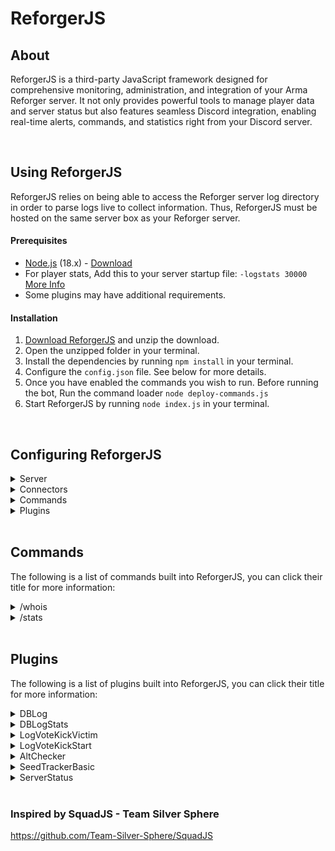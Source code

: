# ReforgerJS

## **About**

ReforgerJS is a third-party JavaScript framework designed for comprehensive monitoring, administration, and integration of your Arma Reforger server. It not only provides powerful tools to manage player data and server status but also features seamless Discord integration, enabling real-time alerts, commands, and statistics right from your Discord server.

<br>

## **Using ReforgerJS**

ReforgerJS relies on being able to access the Reforger server log directory in order to parse logs live to collect information. Thus, ReforgerJS must be hosted on the same server box as your Reforger server.

#### Prerequisites

- [Node.js](https://nodejs.org/en/) (18.x) - [Download](https://nodejs.org/en/)
- For player stats, Add this to your server startup file: `-logstats 30000` [More Info](https://community.bistudio.com/wiki/Arma_Reforger:Startup_Parameters#logStats)
- Some plugins may have additional requirements.

#### Installation

1. [Download ReforgerJS](https://github.com/ZSU-GG-Reforger/ReforgerJS/releases/latest) and unzip the download.
2. Open the unzipped folder in your terminal.
3. Install the dependencies by running `npm install` in your terminal.
4. Configure the `config.json` file. See below for more details.
5. Once you have enabled the commands you wish to run. Before running the bot, Run the command loader `node deploy-commands.js`
6. Start ReforgerJS by running `node index.js` in your terminal.

<br>

## **Configuring ReforgerJS**

<details>
  <summary>Server</summary>

## Server Configuration

```json
"server": {
  "id": 1,
  "name": "SERVER NAME",
  "host": "xxx.xxx.xxx.xxx",
  "queryPort": 00000,
  "rconPort": 00000,
  "rconPassword": "password",
  "logReaderMode": "tail",
  "logDir": "C:/path/to/reforger/log/folder",
},
"consoleLogLevel": "info",
"outputLogLevel": "info",
```

- `id` - An integer ID to uniquely identify the server.
- `name` - The Name of the server. Used by several plugins.
- `host` - The IP of the server.
- `queryPort` - The query port of the server.
- `rconPort` - The RCON port of the server.
- `rconPassword` - The RCON password of the server.
- `logReaderMode` - `tail` will read from a local log file, Future plans for `FTP`/`SFTP`
- `logDir` - The folder where your Reforger logs are saved.

- `consoleLogLevel` - Level of logging to be logged to the console
- `outputLogLevel` - Level of logging to be logged to the saved log files
  Log Levels: `verbose` | `info` | `warn` | `error`

  ***

  </details>

<details>
  <summary>Connectors</summary>

## Connector Configuration

Connectors allow ReforgerJS to communicate with external resources.

##### Discord

Connects to Discord via `discord.js`.

```json
"connectors": {
  "discord": {
    "token": "",
    "clientId":"",
    "guildId": ""
  }
},
```

- `token` - Discord bot login token.
- `clientId` - ClientID of the bot.
- `guildId` - GuildID of the server your are wanting to connect to.

##### Databases

ReforgerJS uses MySQL for data saved by plugins

```json
  "mysql": {
    "enabled": false,
    "host": "host",
    "port": 3306,
    "username": "",
    "password": "",
    "database": "",
    "dialect": ""
  }
```

---

</details>

<details>
  <summary>Commands</summary>

## Discord Commands Configuration

Commands include a permission system. They can be restricted to select discord Roles.

##### Roles

List of Discord Role IDs

```json
"roles": {
  "roleName": "discord RoleID",
  "roleName1": "discord RoleID",
  "roleName2": "discord RoleID",
  "roleName3": "discord RoleID"
}
```

Role names can be customised. These names are used for `roleLevels`

##### RoleLevels

Role levels are the permission levels allocted to your discord roles. For example; Level 1 has full access to every command, Level 3 can only access level 3 or lower commands

```json
"roleLevels": {
  "1": [
    "roleName",
    "roleName1"
  ],
  "2": [
    "roleName2"
  ],
  "3": [
    "roleName3"
  ]
}
```

##### Commands

Discord Slash Commands

```json
"commands": [
  {
    "command": "whois",
    "enabled": false,
    "commandLevel": 3
  }
],
```

- `command` - Command name, Must match name to the command located in the `commands` folder
- `enabled` - Enabled the command. `deploy-commands` will only load commands that are enabled in teh config
- `commandLevel` - Permission level to allocate command to.

  ***

  </details>

<details>
  <summary>Plugins</summary>

## Plugin Configuration

The `plugins` section in your config file lists all plugins built into ReforgerJS

```json
  "plugins": [
    {
      "plugin": "DBLog",
      "disabled": false
    }
  ]
```

The `disabled` field can be toggled between `true`/ `false` to enabled/disable the plugin.

Plugin options are also specified. A full list of plugin options can be seen below.
When creating plugins, the name (Cap specific) must match the name in the plugin folder.

---

</details>

<br>

## **Commands**

The following is a list of commands built into ReforgerJS, you can click their title for more information:

<details>
  <summary>/whois</summary>
  <h2>/whois</h2>
  <p>
    The <code>/whois</code> command retrieves player information from the database by searching with a specific identifier.
    It returns data stored in the database and can also be used as an alt checker when supplied with an IP address.
    This command requires the <code>DBLog</code> plugin.
  </p>
  <h3>Options</h3>
  <ul>
    <li>
      <h4>Identifier</h4>
      <p>The type of identifier to search by. The available options are:</p>
      <ul>
        <li>beGUID (Battle-eye GUID)</li>
        <li>UUID (Reforger UUID)</li>
        <li>Name (Player Name)</li>
        <li>IP (IP Address)</li>
      </ul>
    </li>
    <li>
      <h4>Value</h4>
      <p>The value corresponding to the chosen identifier. When using an IP address, this command can function as an alt checker.</p>
    </li>
  </ul>
</details>

<details>
  <summary>/stats</summary>
  <h2>/stats</h2>
  <p>
    The <code>/stats</code> command retrieves detailed player statistics by UUID.
    It gathers both basic player information and advanced metrics from the database.
    This command requires the <code>DBLog</code> and <code>DBLogStats</code> plugins.
  </p>
  <h3>Options</h3>
  <ul>
    <li>
      <h4>UUID</h4>
      <p>The Reforger UUID of the player whose statistics are being retrieved.</p>
    </li>
  </ul>
  <h3>Statistics Returned</h3>
  <ul>
    <li>
      <strong>Infantry:</strong> Points, player kills, deaths, K/D ratio, AI kills, shots fired, grenades thrown, and distance walked.
    </li>
    <li>
      <strong>Logistics:</strong> Points, roadkills, AI roadkills, distance driven, and distance as a passenger.
    </li>
    <li>
      <strong>Medical:</strong> Points, bandages applied, tourniquets applied, saline and morphine usage.
    </li>
    <li>
      <strong>Warcrimes:</strong> Warcrime values, teamkills, friendly roadkills, and additional related metrics.
    </li>
  </ul>
</details>

<br>

## **Plugins**

The following is a list of plugins built into ReforgerJS, you can click their title for more information:

<details>
          <summary>DBLog</summary>
          <h2>DBLog</h2>
          <p>This plugin will log various player statistics to a database.
          <h3>Stats</h3>
          <ul><li>Player Name</li>
          <li>IP address</li>
          <li>Reforger UUID</li>
          <li>Battle-eye GUID</li></ul></p>
          <h3>Options</h3>
          <ul><li><h4>Interval</h4>
           <h6>Description</h6>
           <p>Interval in minutes. How often the the plugin should check for updates/new players</p>
           <h6>Default</h6>
           <pre><code>1</code></pre></li></ul>
</details>

<details>
          <summary>DBLogStats</summary>
          <h2>DBLogStats</h2>
          <p>This plugin will log various player statistics to a database. The stats recorded are the vanilla playerData stats (Kills, Deaths, Rounds fired ect)</p>
          <h3>Options</h3>
          <ul><li><h4>Interval</h4>
           <h6>Description</h6>
           <p>Interval in minutes. How often the the plugin should check for updates/new players</p>
           <h6>Default</h6>
           <pre><code>1</code></pre></li>
          <li><h4>Path</h4>
           <h6>Description</h6>
           <p>Dir path to your servers playerData json files</p>
           <h6>Default</h6>
           <pre><code>C:/path/to/saves/profile/.save/playersave</code></pre></li>
          <li><h4>TableName</h4>
           <h6>Description</h6>
           <p>Name for the stats table to be created. (This will matter if you plan to run more than 1 server)</p>
           <h6>Default</h6>
           <pre><code></code></pre></li></ul>
</details>

<details>
          <summary>LogVoteKickVictim</summary>
          <h2>LogVoteKickVictim</h2>
          <p>Discord logging for the victim of a vote kick (The player that gets kicked)</p>
          <h3>Options</h3>
          <ul><li><h4>Channel</h4>
           <h6>Description</h6>
           <p>The ID of a discord channel or Thread</p>
           <h6>Default</h6>
           <pre><code></code></pre></li></ul>
</details>

<details>
          <summary>LogVoteKickStart</summary>
          <h2>LogVoteKickStart</h2>
          <p>Discord logging for the plaeyr for initiates a vote kick</p>
          <h3>Options</h3>
          <ul><li><h4>Channel</h4>
           <h6>Description</h6>
           <p>The ID of a discord channel or Thread</p>
           <h6>Default</h6>
           <pre><code></code></pre></li></ul>
</details>

<details>
          <summary>AltChecker</summary>
          <h2>AltChecker</h2>
          <p>Alt checking for connecting players</p>
          <h3>Options</h3>
          <ul><li><h4>Channel</h4>
           <h6>Description</h6>
           <p>The ID of a discord channel or Thread</p>
           <h6>Default</h6>
           <pre><code></code></pre></li>
          <li><h4>logAlts</h4>
           <h6>Description</h6>
           <p>Whether to log these Alts to a channel/Thread</p>
           <h6>Default</h6>
           <pre><code>true</code></pre></li>
          <li><h4>logOnlyOnline</h4>
           <h6>Description</h6>
           <p>Only log Alts if they are currently online. If a player joins and detects an Alt account, It will only log if said Alt is online </p>
           <h6>Default</h6>
           <pre><code>false</code></pre></li></ul>
</details>

<details>
          <summary>SeedTrackerBasic</summary>
          <h2>SeedTrackerBasic</h2>
          <p>Basic Database logging for seeding</p>
          <h3>Options</h3>
          <ul><li><h4>Interval</h4>
           <h6>Description</h6>
           <p>Interval in minutes. How often the the plugin should check for updates/new players</p>
           <h6>Default</h6>
           <pre><code>5</code></pre></li>
          <li><h4>seedStart</h4>
           <h6>Description</h6>
           <p>Track seeding time for players while playercount is equal to or above this number</p>
           <h6>Default</h6>
           <pre><code>4</code></pre></li>
          <li><h4>seedEnd</h4>
           <h6>Description</h6>
           <p>Track seeding time for players while playercount is equal to or below this number</p>
           <h6>Default</h6>
           <pre><code>40</code></pre></li></ul>
</details>

<details>
  <summary>ServerStatus</summary>
  <h2>ServerStatus</h2>
  <p>
    This plugin displays the server status on Discord by periodically updating an embed with live data such as player count, FPS, and memory usage.
    It can also update the Discord bot's status with the latest server information.
  </p>
  <h3>Options</h3>
  <ul>
    <li>
      <h4>enabled</h4>
      <h6>Description</h6>
      <p>Determines whether the ServerStatus plugin is active.</p>
      <h6>Default</h6>
      <pre><code>false</code></pre>
    </li>
    <li>
      <h4>channel</h4>
      <h6>Description</h6>
      <p>ID of the Discord channel where the status message will be posted.</p>
      <h6>Default</h6>
      <pre><code>""</code></pre>
    </li>
    <li>
      <h4>messageID</h4>
      <h6>Description</h6>
      <p>ID of the Discord message to update with server status information. The bot will edit this value automatically. (If you want to reset the embed, remove this value)</p>
      <h6>Default</h6>
      <pre><code>""</code></pre>
    </li>
    <li>
      <h4>interval</h4>
      <h6>Description</h6>
      <p>Interval in minutes. How often the plugin should update the server status.</p>
      <h6>Default</h6>
      <pre><code>1</code></pre>
    </li>
    <li>
      <h4>showFPS</h4>
      <h6>Description</h6>
      <p>If set to true, displays the current FPS in the status embed.</p>
      <h6>Default</h6>
      <pre><code>true</code></pre>
    </li>
    <li>
      <h4>showMemoryUsage</h4>
      <h6>Description</h6>
      <p>If set to true, displays the server's memory usage in the status embed.</p>
      <h6>Default</h6>
      <pre><code>false</code></pre>
    </li>
    <li>
      <h4>discordBotStatus</h4>
      <h6>Description</h6>
      <p>If enabled, updates the Discord bot's status with live server data.</p>
      <h6>Default</h6>
      <pre><code>true</code></pre>
    </li>
    <li>
      <h4>embed</h4>
      <h6>Description</h6>
      <p>Settings for the Discord embed used to display the server status.</p>
      <ul>
        <li>
          <h5>title</h5>
          <h6>Default</h6>
          <pre><code>"Arma Reforger Server Status"</code></pre>
        </li>
        <li>
          <h5>color</h5>
          <h6>Default</h6>
          <pre><code>"#00FF00"</code></pre>
        </li>
        <li>
          <h5>footer</h5>
          <h6>Default</h6>
          <pre><code>"ReforgerJS"</code></pre>
        </li>
        <li>
          <h5>thumbnail</h5>
          <h6>Description</h6>
          <p>Determines whether a thumbnail should be displayed in the embed.</p>
          <h6>Default</h6>
          <pre><code>false</code></pre>
        </li>
        <li>
          <h5>thumbnailURL</h5>
          <h6>Description</h6>
          <p>URL for the thumbnail image to be used in the embed.</p>
          <h6>Default</h6>
          <pre><code>"https://IMAGE_URL_HERE.png"</code></pre>
        </li>
      </ul>
    </li>
  </ul>
</details>


<br>

### Inspired by SquadJS - Team Silver Sphere

https://github.com/Team-Silver-Sphere/SquadJS
